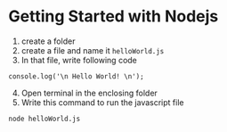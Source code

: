 # Getting Started with Nodejs

1. create a folder
2. create a file and name it `helloWorld.js`
3. In that file, write following code
```
console.log('\n Hello World! \n');
```
4. Open terminal in the enclosing folder
5. Write this command to run the javascript file
```
node helloWorld.js
```